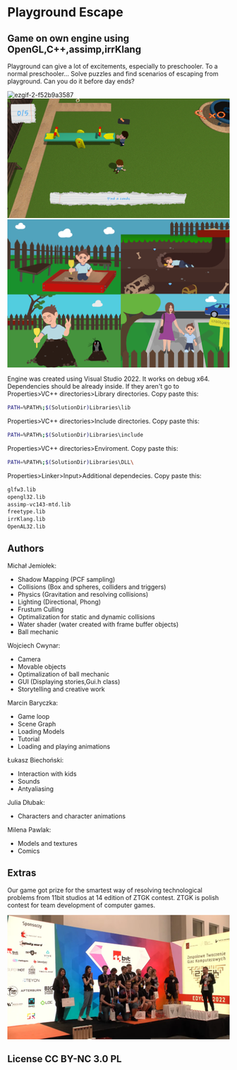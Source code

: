 # Playground Escape
## Game on own engine using OpenGL,C++,assimp,irrKlang

Playground can give a lot of excitements, especially to preschooler. To a normal preschooler... Solve puzzles and find scenarios of escaping from playground. Can you do it before day ends?

![ezgif-2-f52b9a3587](https://github.com/user-attachments/assets/2f93a220-2971-4118-a9da-646b8c8ac84d)
![](Game.png)
![](Storyexample.png)


Engine was created using Visual Studio 2022. It works on debug x64. Dependencies should be already inside. If they aren't go to
 Properties>VC++ directories>Library directories. Copy paste this:
```sh
PATH=%PATH%;$(SolutionDir)Libraries\lib
```
 Properties>VC++ directories>Include directories. Copy paste this:
```sh
PATH=%PATH%;$(SolutionDir)Libraries\include
```
 Properties>VC++ directories>Enviroment. Copy paste this:
```sh
PATH=%PATH%;$(SolutionDir)Libraries\DLL\
```
 Properties>Linker>Input>Additional dependecies. Copy paste this:
```sh
glfw3.lib
opengl32.lib
assimp-vc143-mtd.lib
freetype.lib
irrKlang.lib
OpenAL32.lib
```

## Authors
Michał Jemiołek:
- Shadow Mapping (PCF sampling)
- Collisions (Box and spheres, colliders and triggers)
- Physics (Gravitation and resolving collisions)
- Lighting (Directional, Phong)
- Frustum Culling
- Optimalization for static and dynamic collisions
- Water shader (water created with frame buffer objects)
- Ball mechanic

Wojciech Cwynar:
- Camera
- Movable objects
- Optimalization of ball mechanic
- GUI (Displaying stories,Gui.h class)
- Storytelling and creative work

Marcin Baryczka:
- Game loop
- Scene Graph
- Loading Models
- Tutorial
- Loading and playing animations

Łukasz Biechoński:
- Interaction with kids
- Sounds
- Antyaliasing

Julia Dłubak:
- Characters and character animations

Milena Pawlak:
- Models and textures
- Comics

## Extras

Our game got prize for the smartest way of resolving technological problems from 11bit studios at 14 edition of ZTGK contest. ZTGK is polish contest for team development of computer games.

![](Extra.png)

## License CC BY-NC 3.0 PL
